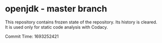 # openjdk - master branch

This repository contains frozen state of the repository.
Its history is cleared. It is used only for static code
analysis with Codacy.

Commit Time: 1693252421